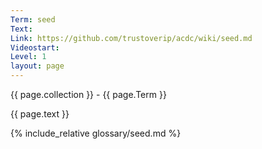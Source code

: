 ```yaml
---
Term: seed
Text: 
Link: https://github.com/trustoverip/acdc/wiki/seed.md
Videostart: 
Level: 1
layout: page
---
```


{{ page.collection }} - {{ page.Term }}

   {{ page.text }}

{% include_relative glossary/seed.md %}
